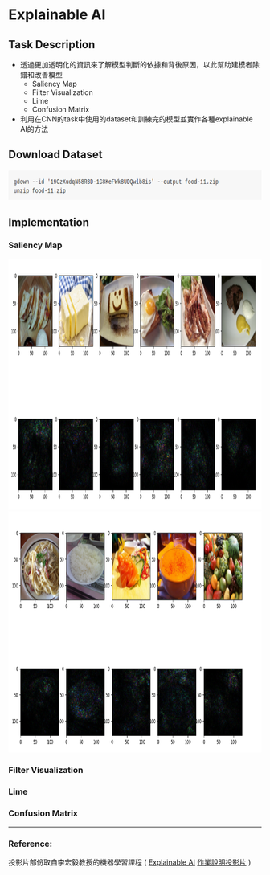 # Explainable AI
## Task Description
* 透過更加透明化的資訊來了解模型判斷的依據和背後原因，以此幫助建模者除錯和改善模型
  * Saliency Map
  * Filter Visualization
  * Lime
  * Confusion Matrix
* 利用在CNN的task中使用的dataset和訓練完的模型並實作各種explainable AI的方法
## Download Dataset
<img src="output/dataset.png" width=700 height=60 /> <br>
## Implementation
### Saliency Map
<img src="output/saliency_1.png" width=1200 height=500 /> <br>
<img src="output/saliency_2.png" width=880 height=480 /> <br>
### Filter Visualization
### Lime
### Confusion Matrix
---
### Reference:
投影片部份取自李宏毅教授的機器學習課程 (
[Explainable AI](http://speech.ee.ntu.edu.tw/~tlkagk/courses/ML_2019/Lecture/XAI%20(v7).pdf)
[作業說明投影片](https://docs.google.com/presentation/d/1VClvgyilAvohextY0tM3gD7YemXGSUrzLV0E8RjDnMU/edit) )
